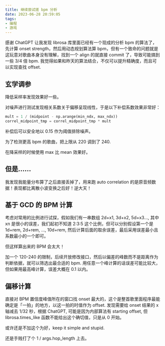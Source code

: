 ```yaml
---
title: 继续尝试搓 bpm 分析
date: 2023-06-28 20:59:05
tags:
- 编程
- 游戏
---
```


感谢 ChatGPT 让我发现 librosa 库里面已经有一个现成的分析 bpm 的算法了，先计算 onset strength，然后用动态规划算法算 bpm，但有一个致命的问题就是这玩意对歌曲本身没有理解，找到一个 align 的就直接 commit 了，导致可能搞到一些 3/4 倍 bpm. 我觉得如果和昨天的算法结合，不仅可以提升精确度，而且可以实现查找 offset.

## 玄学调参

降低采样率发现效果好一些。

对噪声进行测试发现相关系数关于偏移呈现线性，于是以下补偿系数效果非常好：

```python
mult = 1 / (midpoint - np.arange(min_ndx, max_ndx))
correl_midpoint_tmp = correl_midpoint_tmp * mult
```

补偿后可以安全地以 0.15 作为阈值排除噪声。

为了检测更高 bpm 的歌曲，把上限从 220 调到了 240.

在降采样的时候使用 max 比 mean 效果好。

## 但是……

我发现我能量分布算了之后直接丢掉了，用来跑 auto correlation 的是原音频数据！表现都比离散小波变换之后好！逆大天！

## 基于 GCD 的 BPM 计算

考虑对常用的比例进行试探，假如我们有一串数组 2d+x1, 3d+x2, 5d+x3..., 其中 xn 是很小的误差，我们起初不知道 2:3:5 这个比例，但可以分别假设第一个是 1d+rem, 2d+rem, ..., 10d+rem, 然后计算后面的取余误差，最后采用误差最小且系数最小的一个即可。

但这样算出来的 BPM 会太大！

加一个 120-240 的限制，后续开放修改接口，然后以偏差的峰数而不是距离作为判断依据，就可以筛选出最合适的 bpm. 用任意一个峰计算的话误差可能比较大，但如果用最高峰计算，误差大概在 0.1 以内。

## 偏移计算

直接对 BPM 置信度峰值所在的窗口找 onset 最大的，这个是整首歌里面程序最能确定是「一拍」的地方，以这一拍的时值作为 offset. 发现需要给 onset 结果的 x 轴减去 1/32 秒，根据 ChatGPT, 可能是因为内部算法有 starting offset, 但 librosa.times_like 函数不能给出这个确切值，只是从 0 开始。

或许还是不加这个为好，keep it simple and stupid.

还是手贱打了个 1 / args.hop_length 上去。
